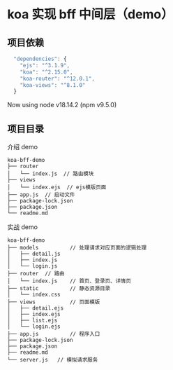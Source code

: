 # koa 实现 bff 中间层（demo）

## 项目依赖

```js
  "dependencies": {
    "ejs": "^3.1.9",
    "koa": "^2.15.0",
    "koa-router": "^12.0.1",
    "koa-views": "^8.1.0"
  }
```

Now using node v18.14.2 (npm v9.5.0)

## 项目目录

介绍 demo

```
koa-bff-demo
├── router
│   └── index.js  // 路由模块
├── views
│   └── index.ejs  // ejs模版页面
├── app.js  // 启动文件
├── package-lock.json
├── package.json
└── readme.md
```

实战 demo

```
koa-bff-demo
├── models          // 处理请求对应页面的逻辑处理
│   ├── detail.js
│   ├── index.js
│   └── login.js
├── router  // 路由
│   └── index.js    // 首页、登录页、详情页
├── static          // 静态资源目录
│   └── index.css
├── views           // 页面模版
│   ├── detail.ejs
│   ├── index.ejs
│   ├── list.ejs
│   └── login.ejs
├── app.js          // 程序入口
├── package-lock.json
├── package.json
├── readme.md
└── server.js   // 模拟请求服务

```
